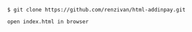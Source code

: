 ```
$ git clone https://github.com/renzivan/html-addinpay.git
```

```
open index.html in browser
```
